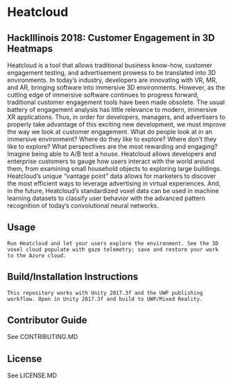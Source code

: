 # Heatcloud
## HackIllinois 2018: Customer Engagement in 3D Heatmaps

Heatcloud is a tool that allows traditional business know-how, customer engagement testing, and advertisement prowess to be translated into 3D environments. In today’s industry, developers are innovating with VR, MR, and AR, bringing software into immersive 3D environments. However, as the cutting edge of immersive software continues to progress forward, traditional customer engagement tools have been made obsolete. The usual battery of engagement analysis has little relevance to modern, immersive XR applications. Thus, in order for developers, managers, and advertisers to properly take advantage of this exciting new development, we must improve the way we look at customer engagement. What do people look at in an immersive environment? Where do they like to explore? Where don’t they like to explore? What perspectives are the most rewarding and engaging? Imagine being able to A/B test a house. Heatcloud allows developers and enterprise customers to gauge how users interact with the world around them, from examining small household objects to exploring large buildings. Heatcloud’s unique “vantage point” data allows for marketers to discover the most efficient ways to leverage advertising in virtual experiences. And, in the future, Heatcloud’s standardized voxel data can be used in machine learning datasets to classify user behavior with the advanced pattern recognition of today’s convolutional neural networks.


## Usage
	Run Heatcloud and let your users explore the environment. See the 3D voxel cloud populate with gaze telemetry; save and restore your work to the Azure cloud.
	
## Build/Installation Instructions
	This repository works with Unity 2017.3f and the UWP publishing workflow. Open in Unity 2017.3f and build to UWP/Mixed Reality.
## Contributor Guide

See CONTRIBUTING.MD

## License

See LICENSE.MD
